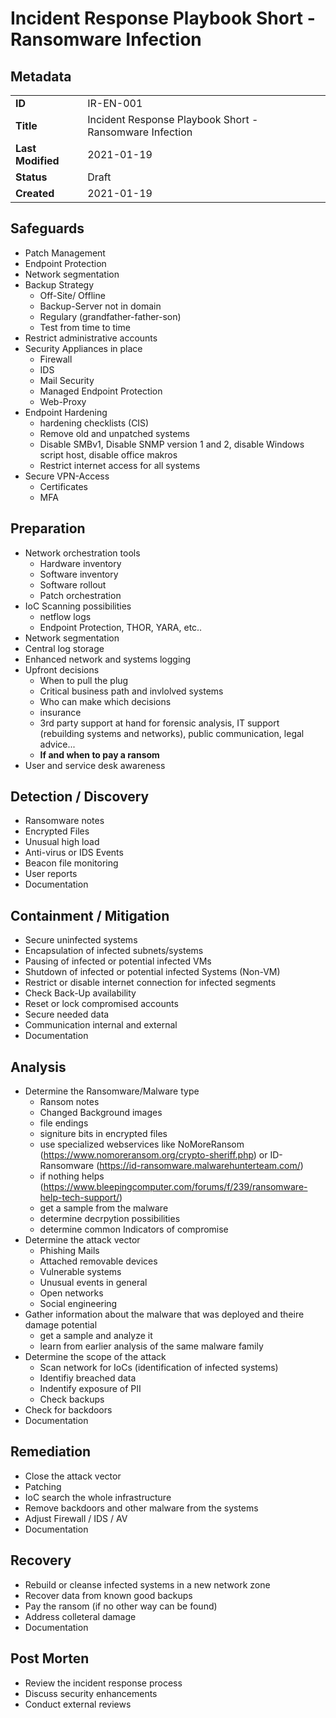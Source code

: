 # Incident Response Playbook Short - Ransomware Infection

## Metadata

| | |
|-|-|
| **ID**            | IR-EN-001     |
| **Title**         | Incident Response Playbook Short - Ransomware Infection |
| **Last Modified** | 2021-01-19    |
| **Status**        | Draft         |
| **Created**       | 2021-01-19   |

## Safeguards

* Patch Management
* Endpoint Protection
* Network segmentation
* Backup Strategy
   * Off-Site/ Offline
   * Backup-Server not in domain
   * Regulary (grandfather-father-son)
   * Test from time to time
* Restrict administrative accounts
* Security Appliances in place
   * Firewall
   * IDS
   * Mail Security
   * Managed Endpoint Protection
   * Web-Proxy
* Endpoint Hardening
   * hardening checklists (CIS)
   * Remove old and unpatched systems 
   * Disable SMBv1, Disable SNMP version 1 and 2, disable Windows script host, disable office makros
   * Restrict internet access for all systems
* Secure VPN-Access
   * Certificates
   * MFA

## Preparation

* Network orchestration tools
  * Hardware inventory
  * Software inventory
  * Software rollout
  * Patch orchestration
* IoC Scanning possibilities
  * netflow logs
  * Endpoint Protection, THOR, YARA, etc..
* Network segmentation
* Central log storage
* Enhanced network and systems logging
* Upfront decisions
   * When to pull the plug
   * Critical business path and invlolved systems
   * Who can make which decisions
   * insurance
   * 3rd party support at hand for forensic analysis, IT support (rebuilding systems and networks), public communication,  legal advice... 
   * **If and when to pay a ransom**
* User and service desk awareness

## Detection / Discovery

* Ransomware notes
* Encrypted Files
* Unusual high load
* Anti-virus or IDS Events
* Beacon file monitoring 
* User reports
* Documentation

## Containment / Mitigation

* Secure uninfected systems
* Encapsulation of infected subnets/systems
* Pausing of infected or potential infected VMs
* Shutdown of infected or potential infected Systems (Non-VM)
* Restrict or disable internet connection for infected segments
* Check Back-Up availability
* Reset or lock compromised accounts
* Secure needed data
* Communication internal and external
* Documentation

## Analysis

* Determine the Ransomware/Malware type
  * Ransom notes
  * Changed Background images
  * file endings
  * signiture bits in encrypted files
  * use specialized webservices like NoMoreRansom (https://www.nomoreransom.org/crypto-sheriff.php) or ID-Ransomware (https://id-ransomware.malwarehunterteam.com/)
  * if nothing helps (https://www.bleepingcomputer.com/forums/f/239/ransomware-help-tech-support/)
  * get a sample from the malware
  * determine decrpytion possibilities
  * determine common Indicators of compromise
* Determine the attack vector
  * Phishing Mails
  * Attached removable devices
  * Vulnerable systems
  * Unusual events in general
  * Open networks
  * Social engineering
* Gather information about the malware that was deployed and theire damage potential
  * get a sample and analyze it
  * learn from earlier analysis of the same malware family
* Determine the scope of the attack
  * Scan network for IoCs (identification of infected systems)
  * Identifiy breached data
  * Indentify exposure of PII
  * Check backups
* Check for backdoors
* Documentation

## Remediation

* Close the attack vector
* Patching
* IoC search the whole infrastructure
* Remove backdoors and other malware from the systems
* Adjust Firewall / IDS / AV
* Documentation

## Recovery

* Rebuild or cleanse infected systems in a new network zone
* Recover data from known good backups
* Pay the ransom (if no other way can be found)
* Address colleteral damage
* Documentation

## Post Morten

* Review the incident response process 
* Discuss security enhancements
* Conduct external reviews
